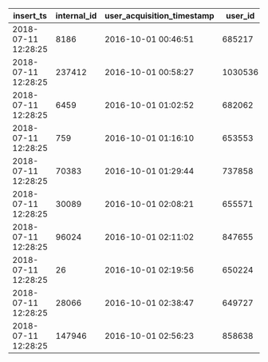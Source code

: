 ﻿|insert_ts|internal_id|user_acquisition_timestamp|user_id|is_validated|is_enabled|user_type|utm_source|utm_medium|utm_campaign|utm_term|utm_content|user_acquisition_country|user_timestamp|app_version|
|---------|-----------|--------------------------|-------|------------|----------|---------|----------|----------|------------|--------|-----------|------------------------|--------------|-----------|
|2018-07-11 12:28:25|8186|2016-10-01 00:46:51|685217|1|1|b2c|fb|cpc||||US|2017-05-26 08:29:17|1.1.1142|
|2018-07-11 12:28:25|237412|2016-10-01 00:58:27|1030536|1|1|b2c|organic|organic||||IT|2017-12-16 17:05:50|1.1.1142|
|2018-07-11 12:28:25|6459|2016-10-01 01:02:52|682062|1|1|b2c|bing|cpc||||BR|2017-12-08 04:57:11|1.0.19|
|2018-07-11 12:28:25|759|2016-10-01 01:16:10|653553|1|1|b2c|adw|cpc||||GB|2017-08-30 08:37:12|1.1.1142|
|2018-07-11 12:28:25|70383|2016-10-01 01:29:44|737858|1|1|b2c|fb|cpc|||||2017-10-11 00:16:19|1.1.1142|
|2018-07-11 12:28:25|30089|2016-10-01 02:08:21|655571|1|1|b2c|fb|cpc|||||2017-09-24 09:50:47|1.1.1142|
|2018-07-11 12:28:25|96024|2016-10-01 02:11:02|847655|0|1|b2c|adw|cpc||||IT|2017-06-13 07:01:44|1.0.19|
|2018-07-11 12:28:25|26|2016-10-01 02:19:56|650224|1|1|b2c|adw|cpc||||US|2017-01-08 14:00:38|1.2.1003|
|2018-07-11 12:28:25|28066|2016-10-01 02:38:47|649727|1|1|b2c|organic|organic||||US|2017-08-14 16:15:11|1.1.1142|
|2018-07-11 12:28:25|147946|2016-10-01 02:56:23|858638|1|1|b2c|adw|cpc||||CO|2017-02-24 04:15:06|1.1.1142|
